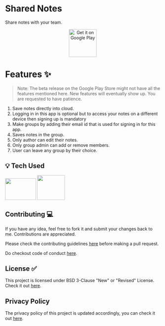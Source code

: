 # Shared Notes
Share notes with your team.

<p align="center">
<a href="https://play.google.com/store/apps/details?id=com.rahuls.sharednotes" target="_blank">
<img src="https://play.google.com/intl/en_us/badges/images/generic/en-play-badge.png" alt="Get it on Google Play" height="90"/></a>
</p>

# Features ✨
> Note: The beta release on the Google Play Store might not have all the features mentioned here. New features will eventually show up. You are requested to have patience.
1. Save notes directly into cloud.
2. Logging in in this app is optional but to access your notes on a different device then signing up is mandatory
3. Make groups by adding their email id that is used for signing in for this app.
4. Saves notes in the group.
5. Only author can edit their notes.
6. Only group admin can add or remove members.
7. User can leave any group by their choice.

## :bulb: Tech Used

<img src="https://1000logos.net/wp-content/uploads/2020/09/Java-Logo.png" height="70px" width="100px">  <img src="https://www.gstatic.com/devrel-devsite/prod/v1107947142dadf6449a2907ce0a39fab2989512ca62a8e88f40e576d91855aef/firebase/images/touchicon-180.png" height="80px" width="90px"> 


## Contributing 💻

If you have any idea, feel free to fork it and submit your changes back to me. Contributions are appreciated.

Please check the contributing guidelines [here](https://github.com/rahulsain/SharedNotes/blob/main/CONTRIBUTING.md) before making a pull request.

Do checkout code of conduct [here](https://github.com/rahulsain/SharedNotes/blob/main/CODE_OF_CONDUCT.md).

## License ✅

This project is licensed under BSD 3-Clause "New" or "Revised" License. Check it out [here](https://github.com/rahulsain/SharedNotes/blob/main/LICENSE).

## Privacy Policy

The privacy policy of this project is updated accordingly, you can check it out [here](https://sharednotes.me/privacy.html).
